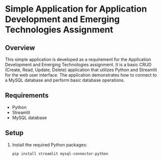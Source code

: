 # Simple Application for Application Development and Emerging Technologies Assignment

## Overview
This simple application is developed as a requirement for the Application Development and Emerging Technologies assignment. It is a basic CRUD (Create, Read, Update, Delete) application that utilizes Python and Streamlit for the web user interface. The application demonstrates how to connect to a MySQL database and perform basic database operations.

## Requirements
- Python
- Streamlit
- MySQL database

## Setup
1. Install the required Python packages:
   ```bash
   pip install streamlit mysql-connector-python
